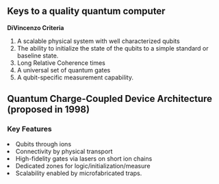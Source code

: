 ## Keys to a quality quantum computer

**DiVincenzo Criteria**

1. A scalable physical system with well characterized qubits
2. The ability to initialize the state of the qubits to a simple standard or baseline state.
3. Long Relative Coherence times
4. A universal set of quantum gates
5. A qubit-specific measurement capability.



## Quantum Charge-Coupled Device Architecture (proposed in 1998)

### Key Features
<li> Qubits through ions
<li> Connectivity by physical transport
<li> High-fidelity gates via lasers on short ion chains
<li> Dedicated zones for logic/initialization/measure
<li> Scalability enabled by microfabricated traps.
